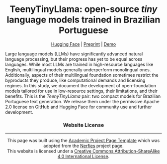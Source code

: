 <div align="center">

# TeenyTinyLlama: open-source _tiny_ language models trained in Brazilian Portuguese

[Hugging Face](https://huggingface.co/collections/nicholasKluge/teenytinyllama-6582ea8129e72d1ea4d384f1) | [Preprint](https://arxiv.org/abs/2401.16640) | [Demo](https://huggingface.co/spaces/nicholasKluge/TeenyTinyLlama-Chat)

</div>

Large language models (LLMs) have significantly advanced natural language processing, but their progress has yet to be equal across languages. While most LLMs are trained in high-resource languages like English, multilingual models generally underperform monolingual ones. Additionally, aspects of their multilingual foundation sometimes restrict the byproducts they produce, like computational demands and licensing regimes. In this study, we document the development of open-foundation models tailored for use in low-resource settings, their limitations, and their benefits. This is the <i>TeenyTinyLlama</i> pair: two compact models for Brazilian Portuguese text generation. We release them under the permissive Apache 2.0 license on GitHub and Hugging Face for community use and further development.

<h3 style="text-align: center;">Website License</h3>
<hr>
<p style="text-align: center;">
            This page was built using the <a href="https://github.com/eliahuhorwitz/Academic-project-page-template" target="_blank">Academic Project Page Template</a> which was adopted from the <a href="https://nerfies.github.io" target="_blank">Nerfies</a> project page.
            <br>
            This website is licensed under a <a rel="license"  href="http://creativecommons.org/licenses/by-sa/4.0/" target="_blank">Creative
            Commons Attribution-ShareAlike 4.0 International License</a>.
          </p>
